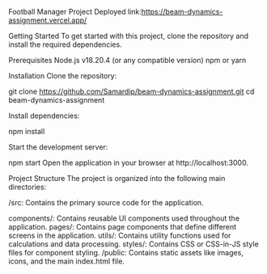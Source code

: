 Football Manager Project
Deployed link:https://beam-dynamics-assignment.vercel.app/

Getting Started
To get started with this project, clone the repository and install the required dependencies.

Prerequisites
Node.js v18.20.4 (or any compatible version)
npm or yarn

Installation
Clone the repository:

git clone https://github.com/Samardip/beam-dynamics-assignment.git
cd beam-dynamics-assignment

Install dependencies:

npm install

Start the development server:

npm start
Open the application in your browser at http://localhost:3000.

Project Structure
The project is organized into the following main directories:

/src: Contains the primary source code for the application.

components/: Contains reusable UI components used throughout the application.
pages/: Contains page components that define different screens in the application.
utils/: Contains utility functions used for calculations and data processing.
styles/: Contains CSS or CSS-in-JS style files for component styling.
/public: Contains static assets like images, icons, and the main index.html file.